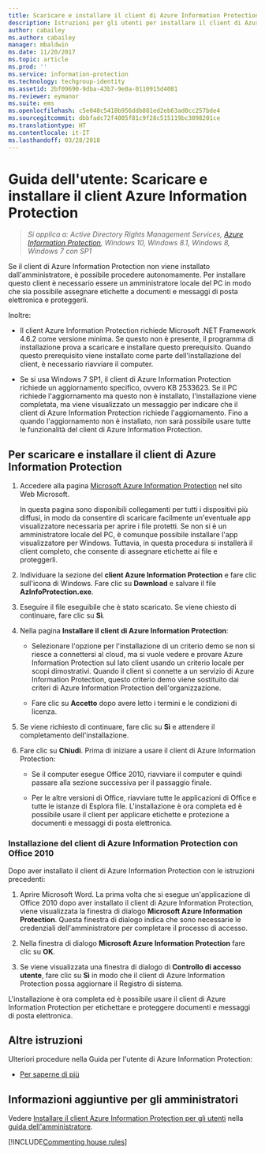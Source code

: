 ```yaml
---
title: Scaricare e installare il client di Azure Information Protection
description: Istruzioni per gli utenti per installare il client di Azure Information Protection per Windows, in modo da potere classificare e proteggere documenti e messaggi di posta elettronica.
author: cabailey
ms.author: cabailey
manager: mbaldwin
ms.date: 11/20/2017
ms.topic: article
ms.prod: ''
ms.service: information-protection
ms.technology: techgroup-identity
ms.assetid: 2bf09690-9dba-43b7-9e0a-0110915d4081
ms.reviewer: eymanor
ms.suite: ems
ms.openlocfilehash: c5e048c5418b956ddb881ed2eb63ad0cc257bde4
ms.sourcegitcommit: dbbfadc72f4005f81c9f28c515119bc3098201ce
ms.translationtype: HT
ms.contentlocale: it-IT
ms.lasthandoff: 03/28/2018
---
```

# <a name="user-guide-download-and-install-the-azure-information-protection-client"></a>Guida dell'utente: Scaricare e installare il client Azure Information Protection

>*Si applica a: Active Directory Rights Management Services, [Azure Information Protection](https://azure.microsoft.com/pricing/details/information-protection), Windows 10, Windows 8.1, Windows 8, Windows 7 con SP1*

Se il client di Azure Information Protection non viene installato dall'amministratore, è possibile procedere autonomamente. Per installare questo client è necessario essere un amministratore locale del PC in modo che sia possibile assegnare etichette a documenti e messaggi di posta elettronica e proteggerli.

Inoltre:

- Il client Azure Information Protection richiede Microsoft .NET Framework 4.6.2 come versione minima. Se questo non è presente, il programma di installazione prova a scaricare e installare questo prerequisito. Quando questo prerequisito viene installato come parte dell'installazione del client, è necessario riavviare il computer.

- Se si usa Windows 7 SP1, il client di Azure Information Protection richiede un aggiornamento specifico, ovvero KB 2533623. Se il PC richiede l'aggiornamento ma questo non è installato, l'installazione viene completata, ma viene visualizzato un messaggio per indicare che il client di Azure Information Protection richiede l'aggiornamento. Fino a quando l'aggiornamento non è installato, non sarà possibile usare tutte le funzionalità del client di Azure Information Protection. 

## <a name="to-download-and-install-the-azure-information-protection-client"></a>Per scaricare e installare il client di Azure Information Protection    

1.  Accedere alla pagina [Microsoft Azure Information Protection](https://go.microsoft.com/fwlink/?LinkId=303970) nel sito Web Microsoft.

    In questa pagina sono disponibili collegamenti per tutti i dispositivi più diffusi, in modo da consentire di scaricare facilmente un'eventuale app visualizzatore necessaria per aprire i file protetti. Se non si è un amministratore locale del PC, è comunque possibile installare l'app visualizzatore per Windows. Tuttavia, in questa procedura si installerà il client completo, che consente di assegnare etichette ai file e proteggerli. 

2. Individuare la sezione del **client Azure Information Protection** e fare clic sull'icona di Windows. Fare clic su **Download** e salvare il file **AzInfoProtection.exe**.     

3. Eseguire il file eseguibile che è stato scaricato. Se viene chiesto di continuare, fare clic su **Sì**.    

4. Nella pagina **Installare il client di Azure Information Protection**:     
    - Selezionare l'opzione per l'installazione di un criterio demo se non si riesce a connettersi al cloud, ma si vuole vedere e provare Azure Information Protection sul lato client usando un criterio locale per scopi dimostrativi. Quando il client si connette a un servizio di Azure Information Protection, questo criterio demo viene sostituito dai criteri di Azure Information Protection dell'organizzazione.    

    - Fare clic su **Accetto** dopo avere letto i termini e le condizioni di licenza.    

5. Se viene richiesto di continuare, fare clic su **Sì** e attendere il completamento dell'installazione.    

6. Fare clic su **Chiudi**. Prima di iniziare a usare il client di Azure Information Protection:    

    - Se il computer esegue Office 2010, riavviare il computer e quindi passare alla sezione successiva per il passaggio finale.    
        
    - Per le altre versioni di Office, riavviare tutte le applicazioni di Office e tutte le istanze di Esplora file. L'installazione è ora completa ed è possibile usare il client per applicare etichette e protezione a documenti e messaggi di posta elettronica.    

### <a name="installing-the-azure-information-protection-client-with-office-2010"></a>Installazione del client di Azure Information Protection con Office 2010    
Dopo aver installato il client di Azure Information Protection con le istruzioni precedenti:    

1. Aprire Microsoft Word. La prima volta che si esegue un'applicazione di Office 2010 dopo aver installato il client di Azure Information Protection, viene visualizzata la finestra di dialogo **Microsoft Azure Information Protection**. Questa finestra di dialogo indica che sono necessarie le credenziali dell'amministratore per completare il processo di accesso.

2. Nella finestra di dialogo **Microsoft Azure Information Protection** fare clic su **OK**.

3. Se viene visualizzata una finestra di dialogo di **Controllo di accesso utente**, fare clic su **Sì** in modo che il client di Azure Information Protection possa aggiornare il Registro di sistema.

L'installazione è ora completa ed è possibile usare il client di Azure Information Protection per etichettare e proteggere documenti e messaggi di posta elettronica.

## <a name="other-instructions"></a>Altre istruzioni    
Ulteriori procedure nella Guida per l'utente di Azure Information Protection:

- [Per saperne di più](client-user-guide.md#what-do-you-want-to-do)

## <a name="additional-information-for-administrators"></a>Informazioni aggiuntive per gli amministratori    
Vedere [Installare il client Azure Information Protection per gli utenti](client-admin-guide-install.md) nella [guida dell'amministratore](client-admin-guide.md).
 

[!INCLUDE[Commenting house rules](../includes/houserules.md)]  
